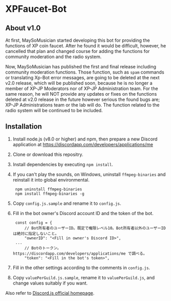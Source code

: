 # XPFaucet-Bot

## About v1.0

At first, MaySoMusician started developing this bot for providing the functions of XP coin faucet. After he found it would be difficult, however, he cancelled that plan and changed course for adding the functions for community moderation and the radio system.

Now, MaySoMusician has published the first and final release including community moderation functions. Those function, such as `spam` commands or translating Xp-Bot error messages, are going to be deleted at the next v2.0 release, which will be published soon, because he is no longer a member of XP-JP Moderators nor of XP-JP Administration team. For the same reason, he will NOT provide any updates or fixes on the functions deleted at v2.0 release in the future however serious the found bugs are; XP-JP Administrations team or the lab will do. The function related to the radio system will be continued to be included.

## Installation

1. Install node.js (v8.0 or higher) and npm, then prepare a new Discord application at https://discordapp.com/developers/applications/me
2. Clone or download this repositry.
3. Install dependencies by executing `npm install`.
4. If you can't play the sounds, on Windows, uninstall `ffmpeg-binaries` and reinstall it into global environmental.

        npm uninstall ffmpeg-binaries
        npm install ffmpeg-binaries -g

5. Copy `config.js.sample` and rename it to `config.js`.
6. Fill in the bot owner's Discord account ID and the token of the bot.

        const config = {
            // Bot所有者のユーザーID。既定で権限レベル10。Bot所有者以外のユーザーIDは絶対に指定しないこと。
            "ownerID": "<Fill in owner's Discord ID>",
        ...
            // Botのトークン。 https://discordapp.com/developers/applications/me で調べる。
            "token": "<Fill in the bot's token>",

7. Fill in the other settings according to the comments in `config.js`.
8. Copy `valuePerGuild.js.sample`, rename it to `valuePerGuild.js`, and change values suitably if you want.

Also refer to [Discord.js official homepage](https://discord.js.org/).

